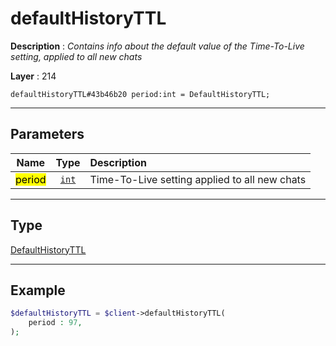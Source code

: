 # defaultHistoryTTL

**Description** : *Contains info about the default value of the Time\-To\-Live setting, applied to all new chats*

**Layer** : 214

```tl
defaultHistoryTTL#43b46b20 period:int = DefaultHistoryTTL;
```

---

## Parameters

| Name | Type | Description |
| :---: | :---: | :--- |
| <mark>period</mark> | [`int`](type/int) | Time-To-Live setting applied to all new chats |

---

## Type

[DefaultHistoryTTL](type/DefaultHistoryTTL)

---

## Example

```php
$defaultHistoryTTL = $client->defaultHistoryTTL(
	period : 97,
);
```